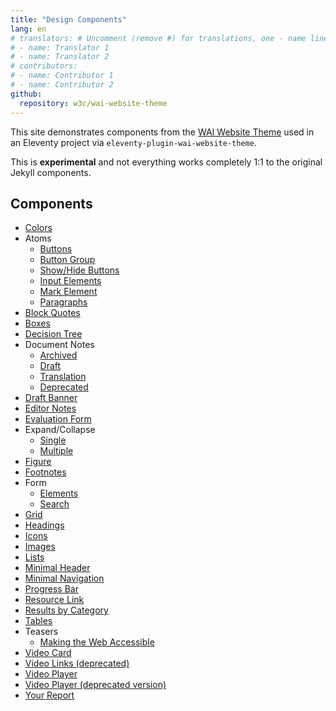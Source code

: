 ```yaml
---
title: "Design Components"
lang: en
# translators: # Uncomment (remove #) for translations, one - name line per translator.
# - name: Translator 1
# - name: Translator 2
# contributors:
# - name: Contributor 1
# - name: Contributor 2
github:
  repository: w3c/wai-website-theme
---
```


This site demonstrates components from the [WAI Website Theme](https://github.com/w3c/wai-website-theme)
used in an Eleventy project via `eleventy-plugin-wai-website-theme`.

This is **experimental** and not everything works completely 1:1 to the original Jekyll components.

## Components

- [Colors](components/colors/)
- Atoms
  - [Buttons](components/atoms/buttons/)
  - [Button Group](components/atoms/button-group/)
  - [Show/Hide Buttons](components/atoms/show-hide-buttons/)
  - [Input Elements](components/atoms/input/)
  - [Mark Element](components/atoms/mark/)
  - [Paragraphs](components/atoms/p/)
- [Block Quotes](components/blockquotes/)
- [Boxes](components/boxes/)
- [Decision Tree](components/decision-tree/)
- Document Notes
  - [Archived](components/document-notes/archived/)
  - [Draft](components/document-notes/draft/)
  - [Translation](components/document-notes/translation/)
  - [Deprecated](components/document-notes/deprecated/)
- [Draft Banner](components/draft-banner/)
- [Editor Notes](components/editor-notes/)
- [Evaluation Form](components/evaluation-form/)
- Expand/Collapse
  - [Single](components/excol/single/)
  - [Multiple](components/excol/multiple/)
- [Figure](components/figure/)
- [Footnotes](components/footnotes/)
- Form
  - [Elements](components/form/elements/)
  - [Search](components/form/search/)
- [Grid](components/grid/)
- [Headings](components/headings/)
- [Icons](components/icons/)
- [Images](components/images/)
- [Lists](components/lists/)
- [Minimal Header](components/minimal-header/)
- [Minimal Navigation](components/minimal-navigation/)
- [Progress Bar](components/progress-bar/)
- [Resource Link](components/resource-link/)
- [Results by Category](components/results-by-category/)
- [Tables](components/tables/)
- Teasers
  - [Making the Web Accessible](components/teasers/mwa/)
- [Video Card](components/video-card/)
- [Video Links (deprecated)](components/video-links/)
- [Video Player](components/video-player-data/)
- [Video Player (deprecated version)](components/video-player/)
- [Your Report](components/your-report/)
